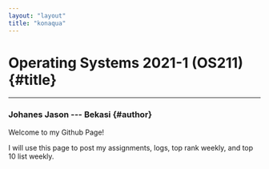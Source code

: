 ```yaml
---
layout: "layout"
title: "konaqua"
---
```


# Operating Systems 2021-1 (OS211) {#title}

---

### Johanes Jason --- Bekasi {#author}  


Welcome to my Github Page!  

I will use this page to post my assignments, logs, top rank weekly, and top 10 list weekly.

